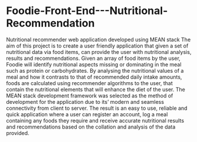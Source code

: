# Foodie-Front-End---Nutritional-Recommendation
Nutritional recommender web application developed using MEAN stack
The aim of this project is to create a user friendly application that given a set of nutritional data via food items, can provide the user with nutritional analysis, results and recommendations.
 Given an array of food items by the user, Foodie will identify nutritional aspects missing or dominating in the meal such as protein or carbohydrates. By analysing the nutritional values of a meal and how it contrasts to that of recommended daily intake amounts, foods are calculated using recommender algorithms to the user, that contain the nutritional elements that will enhance the diet of the user.
The MEAN stack development framework was selected as the method of development for the application due to its’ modern and seamless connectivity from client to server.
The result is an easy to use, reliable and quick application where a user can register an account, log a meal containing any foods they require and receive accurate nutritional results and recommendations based on the collation and analysis of the data provided.

